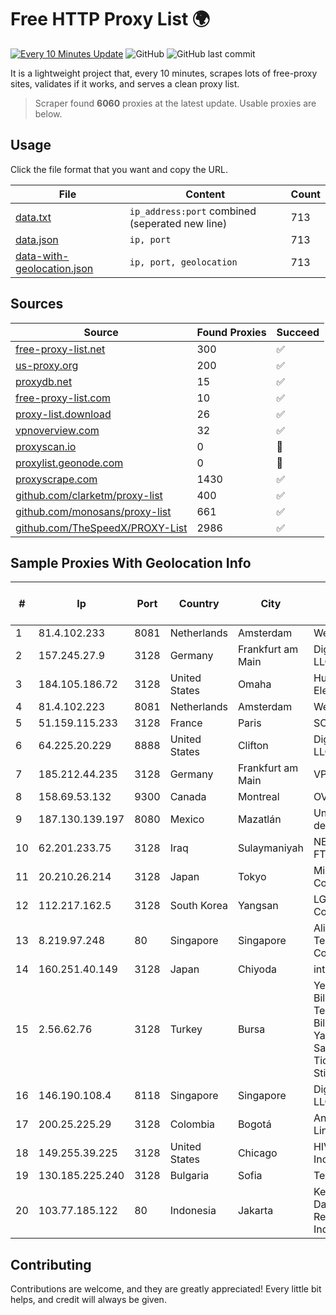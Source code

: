 
# Free HTTP Proxy List 🌍

[![Every 10 Minutes Update](https://github.com/mertguvencli/http-proxy-list/actions/workflows/main.yml/badge.svg?branch=main)](https://github.com/mertguvencli/http-proxy-list/actions/workflows/main.yml)
![GitHub](https://img.shields.io/github/license/mertguvencli/http-proxy-list)
![GitHub last commit](https://img.shields.io/github/last-commit/mertguvencli/http-proxy-list)

It is a lightweight project that, every 10 minutes, scrapes lots of free-proxy sites, validates if it works, and serves a clean proxy list.


> Scraper found **6060** proxies at the latest update. Usable proxies are below.

## Usage

Click the file format that you want and copy the URL.


|File|Content|Count|
|----|-------|-----|
|[data.txt](https://raw.githubusercontent.com/mertguvencli/http-proxy-list/main/proxy-list/data.txt)|`ip_address:port` combined (seperated new line)|713|
|[data.json](https://raw.githubusercontent.com/mertguvencli/http-proxy-list/main/proxy-list/data.json)|`ip, port`|713|
|[data-with-geolocation.json](https://raw.githubusercontent.com/mertguvencli/http-proxy-list/main/proxy-list/data-with-geolocation.json)|`ip, port, geolocation`|713|

## Sources

|Source|Found Proxies|Succeed|
|------|-------------|-------|
|[free-proxy-list.net](https://free-proxy-list.net)|300|✅|
|[us-proxy.org](https://www.us-proxy.org)|200|✅|
|[proxydb.net](http://proxydb.net)|15|✅|
|[free-proxy-list.com](https://free-proxy-list.com/?page=&port=&type%5B%5D=http&type%5B%5D=https&up_time=0&search=Search)|10|✅|
|[proxy-list.download](https://www.proxy-list.download/HTTP)|26|✅|
|[vpnoverview.com](https://vpnoverview.com/privacy/anonymous-browsing/free-proxy-servers)|32|✅|
|[proxyscan.io](https://www.proxyscan.io)|0|🚫|
|[proxylist.geonode.com](https://proxylist.geonode.com/api/proxy-list?limit=300&page=1&sort_by=lastChecked&sort_type=desc&protocols=http,https)|0|🚫|
|[proxyscrape.com](https://api.proxyscrape.com/v2/?request=displayproxies&protocol=http&timeout=10000&country=all&ssl=all&anonymity=all)|1430|✅|
|[github.com/clarketm/proxy-list](https://raw.githubusercontent.com/clarketm/proxy-list/master/proxy-list-raw.txt)|400|✅|
|[github.com/monosans/proxy-list](https://raw.githubusercontent.com/monosans/proxy-list/main/proxies/http.txt)|661|✅|
|[github.com/TheSpeedX/PROXY-List](https://raw.githubusercontent.com/TheSpeedX/PROXY-List/master/http.txt)|2986|✅|


## Sample Proxies With Geolocation Info

|#|Ip|Port|Country|City|Internet Service Provider|
|-|--|----|-------|----|-------------------------|
|1|81.4.102.233|8081|Netherlands|Amsterdam|WeservIT|
|2|157.245.27.9|3128|Germany|Frankfurt am Main|DigitalOcean, LLC|
|3|184.105.186.72|3128|United States|Omaha|Hurricane Electric LLC|
|4|81.4.102.223|8081|Netherlands|Amsterdam|WeservIT|
|5|51.159.115.233|3128|France|Paris|SCALEWAY|
|6|64.225.20.229|8888|United States|Clifton|DigitalOcean, LLC|
|7|185.212.44.235|3128|Germany|Frankfurt am Main|VPS2day.com|
|8|158.69.53.132|9300|Canada|Montreal|OVH SAS|
|9|187.130.139.197|8080|Mexico|Mazatlán|Uninet S.A. de C.V.|
|10|62.201.233.75|3128|Iraq|Sulaymaniyah|NETWORKS-FTTH1|
|11|20.210.26.214|3128|Japan|Tokyo|Microsoft Corporation|
|12|112.217.162.5|3128|South Korea|Yangsan|LG DACOM Corporation|
|13|8.219.97.248|80|Singapore|Singapore|Alibaba (US) Technology Co., Ltd.|
|14|160.251.40.149|3128|Japan|Chiyoda|interQ|
|15|2.56.62.76|3128|Turkey|Bursa|Yesilbir Bilisim Teknolojileri Bilgisayar Yayincilik Sanayi ve Ticaret Ltd. Sti|
|16|146.190.108.4|8118|Singapore|Singapore|DigitalOcean, LLC|
|17|200.25.225.29|3128|Colombia|Bogotá|Andinet ON Line|
|18|149.255.39.225|3128|United States|Chicago|HIVELOCITY, Inc.|
|19|130.185.225.240|3128|Bulgaria|Sofia|Telepoint Ltd|
|20|103.77.185.122|80|Indonesia|Jakarta|Kementerian Dalam Negeri Republik Indonesia|



## Contributing

Contributions are welcome, and they are greatly appreciated! Every
little bit helps, and credit will always be given.

